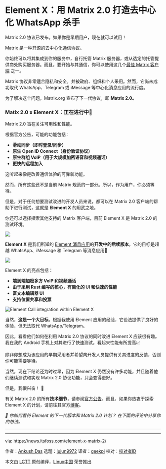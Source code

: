 [#]: subject: "Element X: Making a Decentralized WhatsApp Killer With Matrix 2.0"
[#]: via: "https://news.itsfoss.com/element-x-matrix-2/"
[#]: author: "Ankush Das https://news.itsfoss.com/author/ankush/"
[#]: collector: "lujun9972/lctt-scripts-1693450080"
[#]: translator: "geekpi"
[#]: reviewer: " "
[#]: publisher: " "
[#]: url: " "

Element X：用 Matrix 2.0 打造去中心化 WhatsApp 杀手
======
Matrix 2.0 协议已发布。如果你是早期用户，现在就可以试用！

Matrix 是一种开源的去中心化通信协议。

你始终可以将其集成到你的服务中，自行托管 Matrix 服务器，或从选定的托管提供商处购买服务器。而且，要开始与其通信，你可以使用这几个[最佳 Matrix 客户端][1] 之一。

Matrix 协议非常适合隐私和安全，并被政府、组织和个人采用。然而，它尚未成功取代 WhatsApp、Telegram 或 iMessage 等中心化消息应用的流行度。

为了解决这个问题，Matrix.org 宣布了下一代协议，即 **Matrix 2.0。**

### Matix 2.0 x Element X：正在进行中🚧

Matrix 2.0 旨在关注可用性和性能。

根据官方公告，可能的功能包括：

   * **滑动同步（即时登录/同步）**
   * **原生 Open ID Connect（身份验证协议）**
   * **原生群组 VoIP（用于大规模加密语音和视频通话）**
   * **更快的远程加入**



这听起来像是改善通信体验的可靠新功能。

然而，所有这些还不是当前 Matrix 规范的一部分。所以，作为用户，你必须等待。

但是，对于任何想要测试改进的开发人员来说，都可以在 Matrix 2.0 客户端的帮助下进行测试，这就是 **Element X** 的用武之地。

你还可以选择探索其他支持的 Matrix 客户端，目前 Element X 是 Matrix 2.0 的测试环境。

![][3]

**Element X** 是我们所知的 [Element 消息应用][4]的**开发中的后续版本**。它的目标是超越 WhatsApp、iMessage 和 Telegram 等消息应用🤯

![][5]

Element X 的亮点包括：

   * **端到端加密多方 VoIP 和视频通话**
   * **由于采用 Rust 编写的核心，有简化的 UI 和快速的性能**
   * **富文本编辑器 UI**
   * **支持位置共享和投票**



![Element Call integration within Element X][6]

当然，**这是一个大目标**。根据我使用 Element 应用的经验，它设法提供了良好的体验，但无法取代 WhatsApp/Telegram。

因此，看看他们如何在利用 Matrix 2.0 协议的同时改进 Element X 应该很有趣。我在我的 Android 手机上对其进行了快速测试，看起来性能有所提高📈

除非你想成为该应用的早期采用者并希望向开发人员提供有关其进度的反馈，否则你可能需要等待。

当然，现在下结论还为时过早，因为 Element X 仍然没有许多功能，并且随着他们继续测试和实现 Matrix 2.0 协议功能，只会变得更好。

但是，我很兴奋！ 🤩

有关 Matrix 2.0 的所有**技术细节**，请参阅[官方公告][7]。而且，如果你热衷于探索 Element X 的计划，请前往其官方[博客][8]。

_💬 你如何看待 Element 的下一代版本和 Matrix 2.0 计划？ 在下面的评论中分享你的想法。_

* * *

--------------------------------------------------------------------------------

via: https://news.itsfoss.com/element-x-matrix-2/

作者：[Ankush Das][a]
选题：[lujun9972][b]
译者：[geekpi](https://github.com/geekpi)
校对：[校对者ID](https://github.com/校对者ID)

本文由 [LCTT](https://github.com/LCTT/TranslateProject) 原创编译，[Linux中国](https://linux.cn/) 荣誉推出

[a]: https://news.itsfoss.com/author/ankush/
[b]: https://github.com/lujun9972
[1]: https://itsfoss.com/best-matrix-clients/
[3]: https://news.itsfoss.com/content/images/2023/09/element-x-screenshot.jpg
[4]: https://element.io/
[5]: https://news.itsfoss.com/content/images/2023/09/element-x-editor.png
[6]: https://news.itsfoss.com/content/images/2023/09/element-call.png
[7]: https://matrix.org/blog/2023/09/matrix-2-0/
[8]: https://element.io/blog/element-x-ignition/
